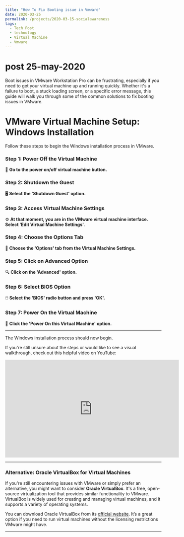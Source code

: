 ```yaml
---
title: "How To Fix Booting issue in Vmware"
date: 2020-03-25
permalink: /projects/2020-03-15-socialawareness
tags:
  - Tech Post
  - technology
  - Virtual Machine
  - Vmware
---
```

# post 25-may-2020
Boot issues in VMware Workstation Pro can be frustrating, especially if you need to get your virtual machine up and running quickly. Whether it's a failure to boot, a stuck loading screen, or a specific error message, this guide will walk you through some of the common solutions to fix booting issues in VMware.

# VMware Virtual Machine Setup: Windows Installation

Follow these steps to begin the Windows installation process in VMware.

### Step 1: Power Off the Virtual Machine
🔲 **Go to the power on/off virtual machine button.**

### Step 2: Shutdown the Guest
🖥️ **Select the 'Shutdown Guest' option.**

### Step 3: Access Virtual Machine Settings
⚙️ **At that moment, you are in the VMware virtual machine interface. Select 'Edit Virtual Machine Settings'.**

### Step 4: Choose the Options Tab
🔧 **Choose the 'Options' tab from the Virtual Machine Settings.**

### Step 5: Click on Advanced Option
🔍 **Click on the 'Advanced' option.**

### Step 6: Select BIOS Option
🖱️ **Select the 'BIOS' radio button and press 'OK'.**

### Step 7: Power On the Virtual Machine
🔋 **Click the 'Power On this Virtual Machine' option.**

---

The Windows installation process should now begin.

If you're still unsure about the steps or would like to see a visual walkthrough, check out this helpful video on YouTube:

<iframe width="560" height="315" src="https://www.youtube.com/embed/B2Lc0zyUO3A" frameborder="0" allow="accelerometer; autoplay; encrypted-media; gyroscope; picture-in-picture" allowfullscreen></iframe>

---

### Alternative: Oracle VirtualBox for Virtual Machines

If you're still encountering issues with VMware or simply prefer an alternative, you might want to consider **Oracle VirtualBox**. It's a free, open-source virtualization tool that provides similar functionality to VMware. VirtualBox is widely used for creating and managing virtual machines, and it supports a variety of operating systems. 

You can download Oracle VirtualBox from its [official website](https://www.virtualbox.org/). It’s a great option if you need to run virtual machines without the licensing restrictions VMware might have.

---

